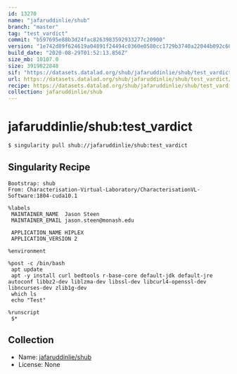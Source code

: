 ```yaml
---
id: 13270
name: "jafaruddinlie/shub"
branch: "master"
tag: "test_vardict"
commit: "b597695e88b3d24fac8263983592933277c20900"
version: "1e742d89f624619a04891f24494c0360e0580cc1729b3740a22044b092c60b02"
build_date: "2020-08-29T01:52:13.856Z"
size_mb: 10107.0
size: 3919822848
sif: "https://datasets.datalad.org/shub/jafaruddinlie/shub/test_vardict/2020-08-29-b597695e-1e742d89/1e742d89f624619a04891f24494c0360e0580cc1729b3740a22044b092c60b02.sif"
url: https://datasets.datalad.org/shub/jafaruddinlie/shub/test_vardict/2020-08-29-b597695e-1e742d89/
recipe: https://datasets.datalad.org/shub/jafaruddinlie/shub/test_vardict/2020-08-29-b597695e-1e742d89/Singularity
collection: jafaruddinlie/shub
---
```


# jafaruddinlie/shub:test_vardict

```bash
$ singularity pull shub://jafaruddinlie/shub:test_vardict
```

## Singularity Recipe

```singularity
Bootstrap: shub
From: Characterisation-Virtual-Laboratory/CharacterisationVL-Software:1804-cuda10.1

%labels
 MAINTAINER_NAME  Jason Steen
 MAINTAINER_EMAIL jason.steen@monash.edu

 APPLICATION_NAME HIPLEX
 APPLICATION_VERSION 2

%environment

%post -c /bin/bash
 apt update
 apt -y install curl bedtools r-base-core default-jdk default-jre autoconf libbz2-dev liblzma-dev libssl-dev libcurl4-openssl-dev libncurses-dev zlib1g-dev
 which ls
 echo "Test"

%runscript 
 $*
```

## Collection

 - Name: [jafaruddinlie/shub](https://github.com/jafaruddinlie/shub)
 - License: None

